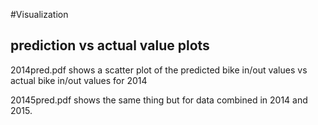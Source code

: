 #Visualization

## prediction vs actual value plots
2014pred.pdf shows a scatter plot of the predicted bike in/out values vs 
actual bike in/out values for 2014

20145pred.pdf shows the same thing but for data combined in 2014 and 2015.
